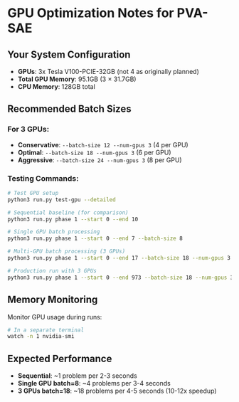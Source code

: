 # GPU Optimization Notes for PVA-SAE

## Your System Configuration
- **GPUs**: 3x Tesla V100-PCIE-32GB (not 4 as originally planned)
- **Total GPU Memory**: 95.1GB (3 × 31.7GB)
- **CPU Memory**: 128GB total

## Recommended Batch Sizes

### For 3 GPUs:
- **Conservative**: `--batch-size 12 --num-gpus 3` (4 per GPU)
- **Optimal**: `--batch-size 18 --num-gpus 3` (6 per GPU)
- **Aggressive**: `--batch-size 24 --num-gpus 3` (8 per GPU)

### Testing Commands:
```bash
# Test GPU setup
python3 run.py test-gpu --detailed

# Sequential baseline (for comparison)
python3 run.py phase 1 --start 0 --end 10

# Single GPU batch processing
python3 run.py phase 1 --start 0 --end 7 --batch-size 8

# Multi-GPU batch processing (3 GPUs)
python3 run.py phase 1 --start 0 --end 17 --batch-size 18 --num-gpus 3

# Production run with 3 GPUs
python3 run.py phase 1 --start 0 --end 973 --batch-size 18 --num-gpus 3
```

## Memory Monitoring
Monitor GPU usage during runs:
```bash
# In a separate terminal
watch -n 1 nvidia-smi
```

## Expected Performance
- **Sequential**: ~1 problem per 2-3 seconds
- **Single GPU batch=8**: ~4 problems per 3-4 seconds
- **3 GPUs batch=18**: ~18 problems per 4-5 seconds (10-12x speedup)